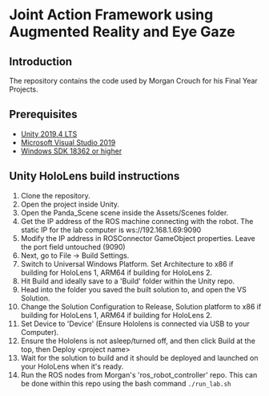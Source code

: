 # Joint Action Framework using Augmented Reality and Eye Gaze
## Introduction
The repository contains the code used by Morgan Crouch for his Final Year Projects.

## Prerequisites 
* [Unity 2019.4 LTS](https://unity.com/releases/2019-lts)
* [Microsoft Visual Studio 2019](https://visualstudio.microsoft.com/vs/)
* [Windows SDK 18362 or higher](https://developer.microsoft.com/en-us/windows/downloads/sdk-archive/)

## Unity HoloLens build instructions
1. Clone the repository.
2. Open the project inside Unity.
3. Open the Panda_Scene scene inside the Assets/Scenes folder.
4. Get the IP address of the ROS machine connecting with the robot. The static IP for the lab computer is ws://192.168.1.69:9090 
5. Modify the IP address in ROSConnector GameObject properties. Leave the port field untouched (9090)
6. Next, go to File -> Build Settings. 
7. Switch to Universal Windows Platform. Set Architecture to x86 if building for HoloLens 1, ARM64 if building for HoloLens 2.
8. Hit Build and ideally save to a 'Build' folder within the Unity repo. 
9. Head into the folder you saved the built solution to, and open the VS Solution.
10. Change the Solution Configuration to Release, Solution platform to x86 if building for HoloLens 1, ARM64 if building for HoloLens 2.
11. Set Device to 'Device' (Ensure Hololens is connected via USB to your Computer).
12. Ensure the Hololens is not asleep/turned off, and then click Build at the top, then Deploy <project name\>
13. Wait for the solution to build and it should be deployed and launched on your HoloLens when it's ready.
14. Run the ROS nodes from Morgan's 'ros_robot_controller' repo. This can be done within this repo using the bash command `./run_lab.sh`
